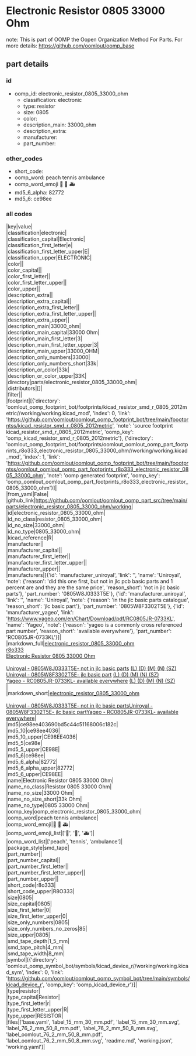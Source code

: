 # Electronic Resistor 0805 33000 Ohm  

note: This is part of OOMP the Oopen Organization Method For Parts. For more details: https://github.com/oomlout/oomp_base

##  part details





### id
* oomp_id: electronic_resistor_0805_33000_ohm
  * classification: electronic
  * type: resistor
  * size: 0805
  * color: 
  * description_main: 33000_ohm
  * description_extra: 
  * manufacturer: 
  * part_number: 

### other_codes
* short_code: 
* oomp_word: peach tennis ambulance
* oomp_word_emoji :peach: :tennis: :ambulance:
* md5_6_alpha: 82772
* md5_6: ce98ee

### all codes 
|key|value|  
|classification|electronic|  
|classification_capital|Electronic|  
|classification_first_letter|e|  
|classification_first_letter_upper|E|  
|classification_upper|ELECTRONIC|  
|color||  
|color_capital||  
|color_first_letter||  
|color_first_letter_upper||  
|color_upper||  
|description_extra||  
|description_extra_capital||  
|description_extra_first_letter||  
|description_extra_first_letter_upper||  
|description_extra_upper||  
|description_main|33000_ohm|  
|description_main_capital|33000 Ohm|  
|description_main_first_letter|3|  
|description_main_first_letter_upper|3|  
|description_main_upper|33000_OHM|  
|description_only_numbers|33000|  
|description_only_numbers_short|33k|  
|description_or_color|33k|  
|description_or_color_upper|33K|  
|directory|parts/electronic_resistor_0805_33000_ohm|  
|distributors|[]|  
|filter||  
|footprint|[{'directory': 'oomlout_oomp_footprint_bot/footprints/kicad_resistor_smd_r_0805_2012metric//working/working.kicad_mod', 'index': 0, 'link': 'https://github.com/oomlout/oomlout_oomp_footprint_bot/tree/main/foootprntss/kicad_resistor_smd_r_0805_2012metric', 'note': 'source footprint kicad_resistor_smd_r_0805_2012metric', 'oomp_key': 'oomp_kicad_resistor_smd_r_0805_2012metric'}, {'directory': 'oomlout_oomp_footprint_bot/footprints/oomlout_oomlout_oomp_part_footprints_r8o333_electronic_resistor_0805_33000_ohm//working/working.kicad_mod', 'index': 1, 'link': 'https://github.com/oomlout/oomlout_oomp_footprint_bot/tree/main/foootprntss/oomlout_oomlout_oomp_part_footprints_r8o333_electronic_resistor_0805_33000_ohm', 'note': 'oomp generated footprint', 'oomp_key': 'oomp_oomlout_oomlout_oomp_part_footprints_r8o333_electronic_resistor_0805_33000_ohm'}]|  
|from_yaml|False|  
|github_link|https://github.com/oomlout/oomlout_oomp_part_src/tree/main/parts/electronic_resistor_0805_33000_ohm/working|  
|id|electronic_resistor_0805_33000_ohm|  
|id_no_class|resistor_0805_33000_ohm|  
|id_no_size|33000_ohm|  
|id_no_type|0805_33000_ohm|  
|kicad_reference|R|  
|manufacturer||  
|manufacturer_capital||  
|manufacturer_first_letter||  
|manufacturer_first_letter_upper||  
|manufacturer_upper||  
|manufacturers|[{'id': 'manufacturer_uniroyal', 'link': '', 'name': 'Uniroyal', 'note': {'reason': 'did this one first, but not in jlc pcb basic parts and 1 percent are and they are the same price', 'reason_short': 'not in jlc basic parts'}, 'part_number': '0805W8J0333T5E'}, {'id': 'manufacturer_uniroyal', 'link': '', 'name': 'Uniroyal', 'note': {'reason': 'in the jlc basic parts catalogue', 'reason_short': 'jlc basic part'}, 'part_number': '0805W8F3302T5E'}, {'id': 'manufacturer_yageo', 'link': 'https://www.yageo.com/en/Chart/Download/pdf/RC0805JR-0733KL', 'name': 'Yageo', 'note': {'reason': 'yageo is a commonly cross referenced part number', 'reason_short': 'available everywhere'}, 'part_number': 'RC0805JR-0733KL'}]|  
|markdown_full|[electronic_resistor_0805_33000_ohm](https://github.com/oomlout/oomlout_oomp_part_src/tree/main/parts/electronic_resistor_0805_33000_ohm/working)<br>[r8o333](https://github.com/oomlout/oomlout_oomp_part_src/tree/main/parts/electronic_resistor_0805_33000_ohm/working)<br>[Electronic Resistor 0805 33000 Ohm](https://github.com/oomlout/oomlout_oomp_part_src/tree/main/parts/electronic_resistor_0805_33000_ohm/working)<br><br>[Uniroyal - 0805W8J0333T5E- not in jlc basic parts]() [(L)  ](https://www.lcsc.com/search?q=0805W8J0333T5E)[(D)  ](https://www.digikey.com/en/products?keywords=0805W8J0333T5E)[(M)  ](https://www.mouser.com/Search/Refine?Keyword=0805W8J0333T5E)[(N)  ](https://www.newark.com/search?st=0805W8J0333T5E)[(SZ)  ](https://so.szlcsc.com/global.html?k=0805W8J0333T5E)<br>[Uniroyal - 0805W8F3302T5E- jlc basic part]() [(L)  ](https://www.lcsc.com/search?q=0805W8F3302T5E)[(D)  ](https://www.digikey.com/en/products?keywords=0805W8F3302T5E)[(M)  ](https://www.mouser.com/Search/Refine?Keyword=0805W8F3302T5E)[(N)  ](https://www.newark.com/search?st=0805W8F3302T5E)[(SZ)  ](https://so.szlcsc.com/global.html?k=0805W8F3302T5E)<br>[Yageo - RC0805JR-0733KL- available everywhere](https://www.yageo.com/en/Chart/Download/pdf/RC0805JR-0733KL) [(L)  ](https://www.lcsc.com/search?q=RC0805JR-0733KL)[(D)  ](https://www.digikey.com/en/products?keywords=RC0805JR-0733KL)[(M)  ](https://www.mouser.com/Search/Refine?Keyword=RC0805JR-0733KL)[(N)  ](https://www.newark.com/search?st=RC0805JR-0733KL)[(SZ)  ](https://so.szlcsc.com/global.html?k=RC0805JR-0733KL)<br>|  
|markdown_short|[electronic_resistor_0805_33000_ohm](https://github.com/oomlout/oomlout_oomp_part_src/tree/main/parts/electronic_resistor_0805_33000_ohm/working)<br><br>[Uniroyal - 0805W8J0333T5E- not in jlc basic parts]()[Uniroyal - 0805W8F3302T5E- jlc basic part]()[Yageo - RC0805JR-0733KL- available everywhere](https://www.yageo.com/en/Chart/Download/pdf/RC0805JR-0733KL)|  
|md5|ce98ee403690bd5c44c51168006c182c|  
|md5_10|ce98ee4036|  
|md5_10_upper|CE98EE4036|  
|md5_5|ce98e|  
|md5_5_upper|CE98E|  
|md5_6|ce98ee|  
|md5_6_alpha|82772|  
|md5_6_alpha_upper|82772|  
|md5_6_upper|CE98EE|  
|name|Electronic Resistor 0805 33000 Ohm|  
|name_no_class|Resistor 0805 33000 Ohm|  
|name_no_size|33000 Ohm|  
|name_no_size_short|33k Ohm|  
|name_no_type|0805 33000 Ohm|  
|oomp_key|oomp_electronic_resistor_0805_33000_ohm|  
|oomp_word|peach tennis ambulance|  
|oomp_word_emoji|:peach: :tennis: :ambulance:|  
|oomp_word_emoji_list|[':peach:', ':tennis:', ':ambulance:']|  
|oomp_word_list|['peach', 'tennis', 'ambulance']|  
|package_style|smd_tape|  
|part_number||  
|part_number_capital||  
|part_number_first_letter||  
|part_number_first_letter_upper||  
|part_number_upper||  
|short_code|r8o333|  
|short_code_upper|R8O333|  
|size|0805|  
|size_capital|0805|  
|size_first_letter|0|  
|size_first_letter_upper|0|  
|size_only_numbers|0805|  
|size_only_numbers_no_zeros|85|  
|size_upper|0805|  
|smd_tape_depth|1_5_mm|  
|smd_tape_pitch|4_mm|  
|smd_tape_width|8_mm|  
|symbol|[{'directory': 'oomlout_oomp_symbol_bot/symbols/kicad_device_r//working/working.kicad_sym', 'index': 0, 'link': 'https://github.com/oomlout/oomlout_oomp_symbol_bot/tree/main/symbols/kicad_device_r', 'oomp_key': 'oomp_kicad_device_r'}]|  
|type|resistor|  
|type_capital|Resistor|  
|type_first_letter|r|  
|type_first_letter_upper|R|  
|type_upper|RESISTOR|  
|files|['base.yaml', 'label_15_mm_30_mm.pdf', 'label_15_mm_30_mm.svg', 'label_76_2_mm_50_8_mm.pdf', 'label_76_2_mm_50_8_mm.svg', 'label_oomlout_76_2_mm_50_8_mm.pdf', 'label_oomlout_76_2_mm_50_8_mm.svg', 'readme.md', 'working.json', 'working.yaml']|  
